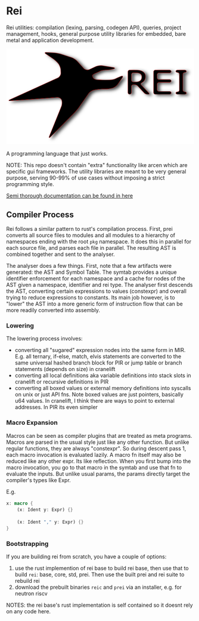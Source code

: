 # Rei

Rei utilities: compilation (lexing, parsing, codegen API), queries, project management, hooks, general purpose utility libraries for embedded, bare metal and application development.

![Rei](/docs/ReiLogo.png)

A programming language that just works.

NOTE: This repo doesn't contain "extra" functionality like arcen which are specific gui frameworks. The utility libraries are meant to be very general purpose, serving 90-99% of use cases without imposing a strict programming style.

[Semi thorough documentation can be found in here](https://hyperswine.github.io/rei)

## Compiler Process

Rei follows a similar pattern to rust's compilation process. First, prei converts all source files to modules and all modules to a hierarchy of namespaces ending with the root `pkg` namespace. It does this in parallel for each source file, and parses each file in parallel. The resulting AST is combined together and sent to the analyser.

The analyser does a few things. First, note that a few artifacts were generated: the AST and Symbol Table. The symtab provides a unique identifier enforcement for each namespace and a cache for nodes of the AST given a namespace, identifier and rei type. The analyser first descends the AST, converting certain expressions to values (constexpr) and overall trying to reduce expressions to constants. Its main job however, is to "lower" the AST into a more generic form of instruction flow that can be more readily converted into assembly.

### Lowering

The lowering process involves:

- converting all "sugared" expression nodes into the same form in MIR. E.g. all ternary, if-else, match, elvis statements are converted to the same universal hashed branch block for PIR or jump table or branch statements (depends on size) in cranelift
- converting all local definitions aka variable definitions into stack slots in cranelift or recursive definitions in PIR
- converting all boxed values or external memory definitions into syscalls on unix or just API fns. Note boxed values are just pointers, basically u64 values. In cranelift, I think there are ways to point to external addresses. In PIR its even simpler

### Macro Expansion

Macros can be seen as compiler plugins that are treated as meta programs. Macros are parsed in the usual style just like any other function. But unlike regular functions, they are always "constexpr". So during descent pass 1, each macro invocation is evaluated lazily. A macro fn itself may also be reduced like any other expr. Its like reflection. When you first bump into the macro invocation, you go to that macro in the symtab and use that fn to evaluate the inputs. But unlike usual params, the params directly target the compiler's types like Expr.

E.g.

```rust
x: macro {
    (x: Ident y: Expr) {}

    (x: Ident "," y: Expr) {}
}
```

### Bootstrapping

If you are building rei from scratch, you have a couple of options:

1. use the rust implemention of rei base to build rei base, then use that to build `rei`: base, core, std, prei. Then use the built prei and rei suite to rebuild rei
2. download the prebuilt binaries `reic` and `prei` via an installer, e.g. for neutron riscv

NOTES: the rei base's rust implementation is self contained so it doesnt rely on any code here.
